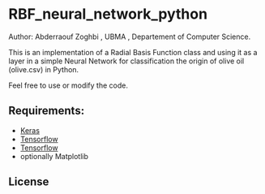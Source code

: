 # RBF_neural_network_python
Author: Abderraouf Zoghbi , UBMA , Departement of Computer Science.

This is an implementation of a Radial Basis Function class and using it as a layer in a simple Neural Network for classification the origin of olive oil (olive.csv) in Python.

Feel free to use or modify the code.

## Requirements:
+ [Keras](https://keras.io)
+ [Tensorflow](https://www.tensorflow.org)
+ [Tensorflow](https://scikit-learn.org/stable/index.html)
+ optionally Matplotlib
## License

